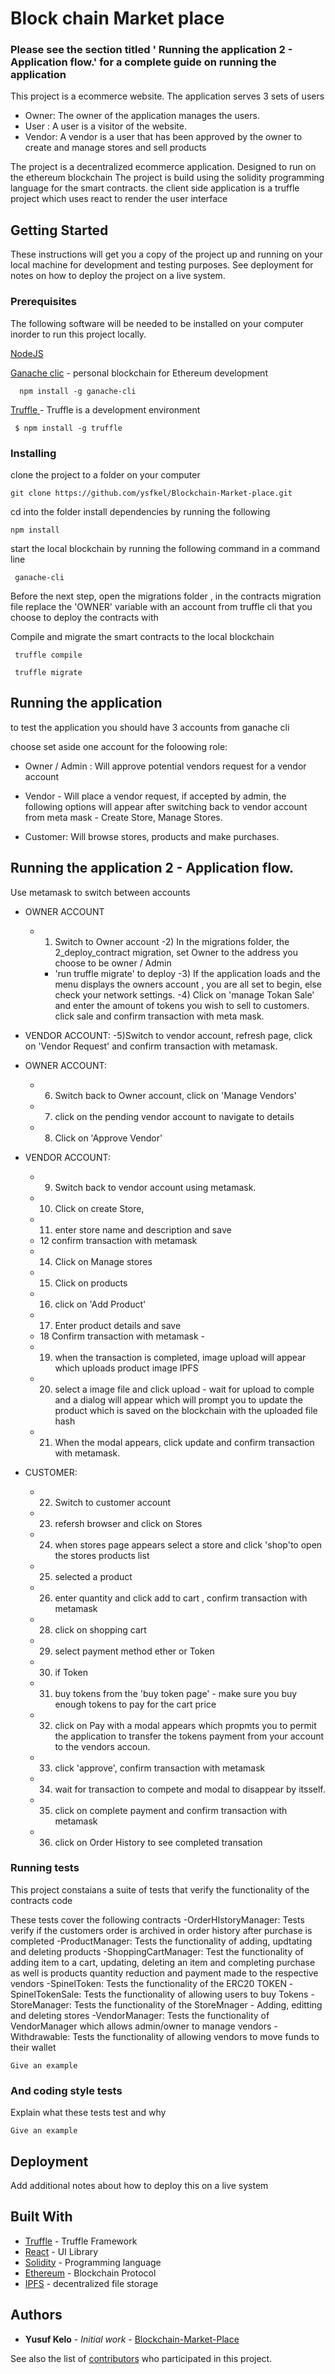 # Block chain Market place
### Please see the section titled ' Running the application 2 - Application flow.' for a complete guide on running the application
This project is a ecommerce website. The application serves 3 sets of users

  -  Owner: The owner of the application manages the users.
  -  User : A user is a visitor of the website.
  -  Vendor: A vendor is a user that has been approved by the owner to create and manage stores 
     and sell products

 The project is a  decentralized ecommerce application. Designed to run on the ethereum blockchain
 The project is build using the solidity programming language for the smart contracts.
 the client side application is a truffle project which uses react  to render the user interface
 

## Getting Started

These instructions will get you a copy of the project up and running on your local machine for development and testing purposes. See deployment for notes on how to deploy the project on a live system.

### Prerequisites

   The following software will be needed to be installed on your computer inorder to run this project locally.
 
 [NodeJS ](https://nodejs.org/en/download/) 
 
 [Ganache clic](https://github.com/trufflesuite/ganache-cli) - personal blockchain for Ethereum development
   
```
  npm install -g ganache-cli
```

[Truffle ](https://github.com/trufflesuite/truffle) - Truffle is a development environment

```
 $ npm install -g truffle
```

### Installing
clone the project to a folder on your computer

```
git clone https://github.com/ysfkel/Blockchain-Market-place.git
```

cd into the folder install dependencies by running the following

```
npm install
```

start the local blockchain by running the following command in a command line

```
 ganache-cli
```
Before the next step, 
open the migrations folder , in the contracts migration file replace the 'OWNER' variable
with an account from  truffle cli that you choose to deploy the contracts with

Compile and migrate the smart contracts to the local blockchain

```
 truffle compile
```

```
 truffle migrate
```
## Running the application

  to test the application
  you should have 3 accounts from  ganache cli
  
  choose set aside one account for the foloowing role: 
  - Owner / Admin : Will approve potential vendors request for a vendor account
  - Vendor - Will place a vendor request, if accepted by admin, the following options will appear after switching back to vendor account
             from meta mask
             - Create Store, Manage Stores.
             
  - Customer: Will browse stores, products and make purchases.
  
  ## Running the application 2 - Application flow.
  
   Use metamask to switch between accounts
 - OWNER ACCOUNT
   - 1) Switch to Owner account
    -2) In the migrations folder, the 2_deploy_contract migration, set Owner to the address you choose to be owner / Admin
       - 'run truffle migrate' to deploy
    -3) If the application loads and the menu displays the owners account , you are all set to begin, else check your network settings.
    -4) Click on 'manage Tokan Sale' and enter the amount of tokens you wish to sell to customers. click sale and confirm transaction with
       meta mask.
  - VENDOR ACCOUNT:
      -5)Switch to vendor account, refresh page, click on 'Vendor Request' and confirm transaction with metamask.
  - OWNER ACCOUNT:
     - 6) Switch back to Owner account, click on 'Manage Vendors'
     - 7) click on the pending vendor account to navigate to details
     - 8) Click on 'Approve Vendor'
  - VENDOR ACCOUNT:
     - 9) Switch back to vendor account using metamask.
     - 10) Click on create Store,
     - 11) enter store name and description and save
     - 12 confirm transaction with metamask
     - 14) Click on Manage stores
     - 15) Click on products
     - 16) click on 'Add Product'
     - 17) Enter product details and save
     - 18 Confirm transaction with metamask - 
     - 19) when the transaction is completed, image upload will appear which uploads product image IPFS
     - 20) select a image file and click upload - wait for upload to comple and a dialog will appear which will prompt you
          to update the product which is saved on the blockchain with the uploaded file hash
     - 21) When the modal appears, click update and confirm transaction with  metamask.
    
   - CUSTOMER:
      - 22) Switch to customer account
      - 23) refersh browser and click on Stores
      - 24) when stores page appears select a store and click 'shop'to open the stores products list
      - 25) selected a product 
      - 26) enter quantity and click add to cart , confirm transaction with metamask
      - 28) click on shopping cart
      - 29) select payment method ether or Token
      - 30) if Token
      - 31) buy tokens from the 'buy token page' - make sure you buy enough tokens to pay for the cart price
      - 32) click on Pay with a modal appears which propmts you to permit the application to transfer the tokens payment
           from your account to the vendors accoun.
      - 33) click 'approve', confirm transaction with metamask
      - 34) wait for transaction to compete and modal to disappear by itsself.
      - 35) click on complete payment and confirm transaction with metamask
      - 36) click on Order History to see completed transation
                 

### Running tests

 This project constaians a suite of tests that verify the functionality of the contracts code
 
 These tests cover the following contracts
 -OrderHIstoryManager: Tests verify if the customers order is archived in order history after purchase is completed
 -ProductManager: Tests the functionality of adding, updtating and deleting products
 -ShoppingCartManager: Test the functionality of adding item to a cart, updating, deleting an item and completing purchase
                        as well is products quantity reduction and payment made to the respective vendors
 -SpinelToken: Tests the functionality of the ERC20 TOKEN
 -SpinelTokenSale: Tests the functionality of allowing users to buy Tokens
 -StoreManager: Tests the functionality of the StoreMnager -  Adding, editting and deleting stores 
 -VendorManager: Tests the functionality of VendorManager which allows admin/owner to manage vendors
 -Withdrawable: Tests the functionality of allowing vendors to move funds to their wallet
 
 

```
Give an example
```

### And coding style tests

Explain what these tests test and why

```
Give an example
```

## Deployment

Add additional notes about how to deploy this on a live system

## Built With

* [Truffle](https://truffleframework.com/) - Truffle Framework
* [React](https://reactjs.org/) - UI Library
* [Solidity](https://solidity.readthedocs.io/en/v0.4.24/) - Programming language
* [Ethereum](https://www.ethereum.org/) - Blockchain Protocol
* [IPFS](https://rometools.github.io/rome/) - decentralized file storage

 

## Authors

* **Yusuf Kelo** - *Initial work* - [Blockchain-Market-Place](https://github.com/ysfkel/Blockchain-Market-Place)

See also the list of [contributors](https://github.com/your/project/contributors) who participated in this project.


